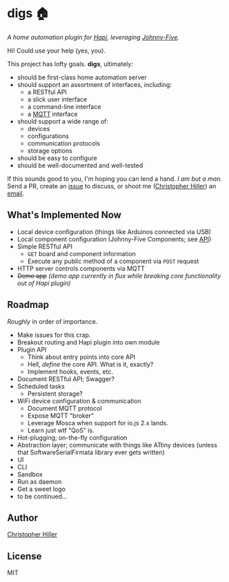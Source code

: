 # digs :house:

*A home automation plugin for [Hapi](http://hapijs.com), leveraging [Johnny-Five](http://johnny-five.io).*

Hi!  Could use your help (yes, you).  

This project has lofty goals.  **digs**, ultimately:

- should be first-class home automation server
- should support an assortment of interfaces, including:
    - a RESTful API
    - a slick user interface
    - a command-line interface
    - a [MQTT](http://mqtt.org) interface
- should support a wide range of:
    - devices
    - configurations
    - communication protocols
    - storage options
- should be easy to configure
- should be well-documented and well-tested

If this sounds good to you, I'm hoping you can lend a hand.  *I am but a man.*  Send a PR, create an [issue](/digsjs/digs/issues) to discuss, or shoot me ([Christopher Hiller](/boneskull)) an [email](mailto:boneskull@boneskull.com).  

## What's Implemented Now

- Local device configuration (things like Arduinos connected via USB)
- Local component configuration (Johnny-Five Components; see [API](http://johnny-five.io/api/))
- Simple RESTful API
    - `GET` board and component information
    - Execute any public method of a component via `POST` request
- HTTP server controls components via MQTT  
- ~~Demo app~~ *(demo app currently in flux while breaking core functionality out of Hapi plugin)*

## Roadmap

*Roughly* in order of importance.

- Make issues for this crap.
- Breakout routing and Hapi plugin into own module
- Plugin API
    - Think about entry points into core API
    - Hell, *define* the core API.  What is it, exactly?
    - Implement hooks, events, etc.
- Document RESTful API; Swagger?
- Scheduled tasks
    - Persistent storage?
- WiFi device configuration & communication
    - Document MQTT protocol
    - Expose MQTT "broker"
    - Leverage Mosca when support for io.js 2.x lands.
    - Learn just wtf "QoS" is.
- Hot-plugging; on-the-fly configuration
- Abstraction layer; communicate with things like ATtiny devices (unless that SoftwareSerialFirmata library ever gets written)
- UI
- CLI
- Sandbox
- Run as daemon
- Get a sweet logo
- to be continued...

## Author

[Christopher Hiller](http://boneskull.com)

## License

MIT
